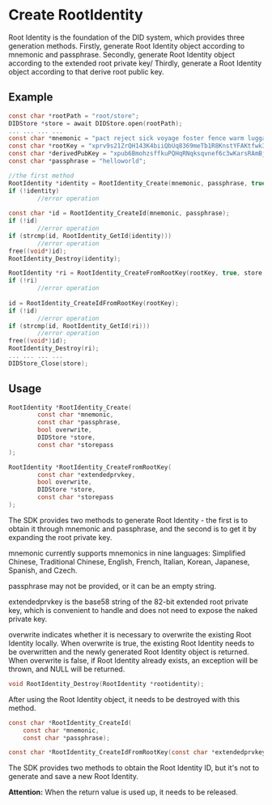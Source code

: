 # Create RootIdentity

Root Identity is the foundation of the DID system, which provides three generation methods. Firstly, generate Root Identity object according to mnemonic and passphrase. Secondly, generate Root Identity object according to the extended root private key/ Thirdly, generate a Root Identity object according to that derive root public key.

## Example

```c
const char *rootPath = "root/store";
DIDStore *store = await DIDStore.open(rootPath);
... ... ... ...
const char *mnemonic = "pact reject sick voyage foster fence warm luggage cabbage any subject carbon";
const char *rootKey = "xprv9s21ZrQH143K4biiQbUq8369meTb1R8KnstYFAKtfwk3vF8uvFd1EC2s49bMQsbdbmdJxUWRkuC48CXPutFfynYFVGnoeq8LJZhfd9QjvUt";
const char *derivedPubKey = "xpub6BmohzsffkuPQHqRNqksqvnef6c3wKarsRAmBjRHZgkLrT91xzH3HnkkJv48oursb6CxdzwuDecozwCXF5t9ropBqpPVz4hw2foivZxsmVs";
const char *passphrase = "helloworld";

//the first method
RootIdentity *identity = RootIdentity_Create(mnemonic, passphrase, true, store, "pwd");
if (!identity)
		//error operation
  
const char *id = RootIdentity_CreateId(mnemonic, passphrase);
if (!id)
		//error operation 
if (strcmp(id, RootIdentity_GetId(identity)))
		//error operation
free((void*)id);
RootIdentity_Destroy(identity);

RootIdentity *ri = RootIdentity_CreateFromRootKey(rootKey, true, store, "pwd");
if (!ri)
		//error operation
  
id = RootIdentity_CreateIdFromRootKey(rootKey);
if (!id)
		//error operation 
if (strcmp(id, RootIdentity_GetId(ri)))
		//error operation
free((void*)id);
RootIdentity_Destroy(ri);
... ... ... ...
DIDStore_Close(store);
```

## Usage

```c
RootIdentity *RootIdentity_Create(
        const char *mnemonic,
        const char *passphrase,
        bool overwrite,
        DIDStore *store,
        const char *storepass
);
```

```c
RootIdentity *RootIdentity_CreateFromRootKey(
        const char *extendedprvkey,
        bool overwrite,
        DIDStore *store,
        const char *storepass
);
```

The SDK provides two methods to generate Root Identity - the first is to obtain it through mnemonic and passphrase, and the second is to get it by expanding the root private key.

mnemonic currently supports mnemonics in nine languages: Simplified Chinese, Traditional Chinese, English, French, Italian, Korean, Japanese, Spanish, and Czech.

passphrase may not be provided, or it can be an empty string.

extendedprvkey is the base58 string of the 82-bit extended root private key, which is convenient to handle and does not need to expose the naked private key.

overwrite indicates whether it is necessary to overwrite the existing Root Identity locally. When overwrite is true, the existing Root Identity needs to be overwritten and the newly generated Root Identity object is returned. When overwrite is false, if Root Identity already exists, an exception will be thrown, and NULL will be returned.

```c
void RootIdentity_Destroy(RootIdentity *rootidentity);
```

After using the Root Identity object, it needs to be destroyed with this method.

```c
const char *RootIdentity_CreateId(
    const char *mnemonic,
    const char *passphrase);
```

```c
const char *RootIdentity_CreateIdFromRootKey(const char *extendedprvkey);
```

The SDK provides two methods to obtain the Root Identity ID, but it's not to generate and save a new Root Identity.

**Attention:** When the return value is used up, it needs to be released.
